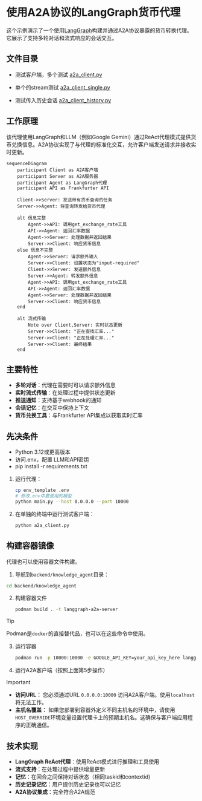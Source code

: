 # 使用A2A协议的LangGraph货币代理

这个示例演示了一个使用[LangGraph](https://langchain-ai.github.io/langgraph/)构建并通过A2A协议暴露的货币转换代理。它展示了支持多轮对话和流式响应的会话交互。

## 文件目录
* 测试客户端，多个测试
[a2a_client.py](a2a_client.py)

* 单个的stream测试
[a2a_client_single.py](a2a_client_single.py)

* 测试传入历史会话
[a2a_client_history.py](a2a_client_history.py)


## 工作原理

该代理使用LangGraph和LLM（例如Google Gemini）通过ReAct代理模式提供货币兑换信息。A2A协议实现了与代理的标准化交互，允许客户端发送请求并接收实时更新。

```mermaid
sequenceDiagram
    participant Client as A2A客户端
    participant Server as A2A服务器
    participant Agent as LangGraph代理
    participant API as Frankfurter API

    Client->>Server: 发送带有货币查询的任务
    Server->>Agent: 将查询转发给货币代理

    alt 信息完整
        Agent->>API: 调用get_exchange_rate工具
        API->>Agent: 返回汇率数据
        Agent->>Server: 处理数据并返回结果
        Server->>Client: 响应货币信息
    else 信息不完整
        Agent->>Server: 请求额外输入
        Server->>Client: 设置状态为"input-required"
        Client->>Server: 发送额外信息
        Server->>Agent: 转发额外信息
        Agent->>API: 调用get_exchange_rate工具
        API->>Agent: 返回汇率数据
        Agent->>Server: 处理数据并返回结果
        Server->>Client: 响应货币信息
    end

    alt 流式传输
        Note over Client,Server: 实时状态更新
        Server->>Client: "正在查找汇率..."
        Server->>Client: "正在处理汇率..."
        Server->>Client: 最终结果
    end
```


## 主要特性

- **多轮对话**：代理在需要时可以请求额外信息
- **实时流式传输**：在处理过程中提供状态更新
- **推送通知**：支持基于webhook的通知
- **会话记忆**：在交互中保持上下文
- **货币兑换工具**：与Frankfurter API集成以获取实时汇率

## 先决条件

- Python 3.12或更高版本
- 访问.env，配置 LLM和API密钥
- pip install -r requirements.txt


1. 运行代理：

   ```bash
   cp env_template .env
   # 修改.env中要使用的模型
   python main.py --host 0.0.0.0 --port 10000
   ```


2. 在单独的终端中运行测试客户端：

   ```bash
   python a2a_client.py
   ```


## 构建容器镜像

代理也可以使用容器文件构建。

1. 导航到`backend/knowledge_agent`目录：

  ```bash
  cd backend/knowledge_agent
  ```


2. 构建容器文件

    ```bash
    podman build . -t langgraph-a2a-server
    ```


> [!Tip]  
> Podman是`docker`的直接替代品，也可以在这些命令中使用。

3. 运行容器

    ```bash
    podman run -p 10000:10000 -e GOOGLE_API_KEY=your_api_key_here langgraph-a2a-server
    ```


4. 运行A2A客户端（按照上面第5步操作）

> [!Important]
> * **访问URL：** 您必须通过URL `0.0.0.0:10000` 访问A2A客户端。使用`localhost`将无法工作。
> * **主机名覆盖：** 如果您部署到容器外定义不同主机名的环境中，请使用`HOST_OVERRIDE`环境变量设置代理卡上的预期主机名。这确保与客户端应用程序的正确通信。

## 技术实现

- **LangGraph ReAct代理**：使用ReAct模式进行推理和工具使用
- **流式支持**：在处理过程中提供增量更新
- **记忆**：在回合之间保持对话状态（相同taskid和contextid)
- **历史记录记忆**：用户提供历史记录也可以记忆
- **A2A协议集成**：完全符合A2A规范
